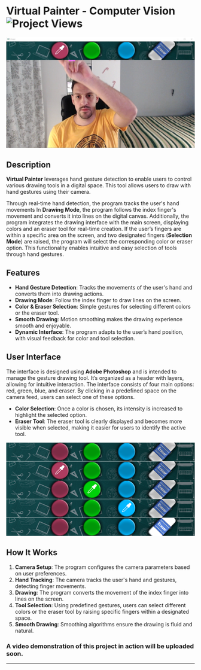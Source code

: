 # Virtual Painter - Computer Vision ![Project Views](https://hits.seeyoufarm.com/api/count/incr/badge.svg?url=https%3A%2F%2Fgithub.com%2FBrunosCodeLab%2FVirtualPainter-ComputerVision&count_bg=%235C9CFF&title_bg=%23008FC9&icon=&icon_color=%23E7E7E7&title=hits&edge_flat=false)

<div align="center">
    <img src="https://raw.githubusercontent.com/BrunosCodeLab/Images/refs/heads/main/VirtualPainter-CV/VirtualPainter.png" alt="Banner" width="1080" />
</div>

## Description

**Virtual Painter** leverages hand gesture detection to enable users to control various drawing tools in a digital space. This tool allows users to draw with hand gestures using their camera.

Through real-time hand detection, the program tracks the user's hand movements In **Drawing Mode**, the program follows the index finger's movement and converts it into lines on the digital canvas.
Additionally, the program integrates the drawing interface with the main screen, displaying colors and an eraser tool for real-time creation. If the user’s fingers are within a specific area on the screen, and two designated fingers (**Selection Mode**) are raised, the program will select the corresponding color or eraser option. This functionality enables intuitive and easy selection of tools through hand gestures.

## Features

- **Hand Gesture Detection**: Tracks the movements of the user's hand and converts them into drawing actions.
- **Drawing Mode**: Follow the index finger to draw lines on the screen.
- **Color & Eraser Selection**: Simple gestures for selecting different colors or the eraser tool.
- **Smooth Drawing**: Motion smoothing makes the drawing experience smooth and enjoyable.
- **Dynamic Interface**: The program adapts to the user’s hand position, with visual feedback for color and tool selection.

## User Interface

The interface is designed using **Adobe Photoshop** and is intended to manage the gesture drawing tool. It’s organized as a header with layers, allowing for intuitive interaction. The interface consists of four main options: red, green, blue, and eraser. By clicking in a predefined space on the camera feed, users can select one of these options.

- **Color Selection**: Once a color is chosen, its intensity is increased to highlight the selected option.
- **Eraser Tool**: The eraser tool is clearly displayed and becomes more visible when selected, making it easier for users to identify the active tool.

<div align="center">
    <img src="https://raw.githubusercontent.com/BrunosCodeLab/Images/refs/heads/main/VirtualPainter-CV/VirtualPainter_Banner.png" alt="Banner" width="1080" />
</div>
  

## How It Works

1. **Camera Setup**: The program configures the camera parameters based on user preferences.
2. **Hand Tracking**: The camera tracks the user's hand and gestures, detecting finger movements.
3. **Drawing**: The program converts the movement of the index finger into lines on the screen.
4. **Tool Selection**: Using predefined gestures, users can select different colors or the eraser tool by raising specific fingers within a designated space.
5. **Smooth Drawing**: Smoothing algorithms ensure the drawing is fluid and natural.


### A video demonstration of this project in action will be uploaded soon.


****

